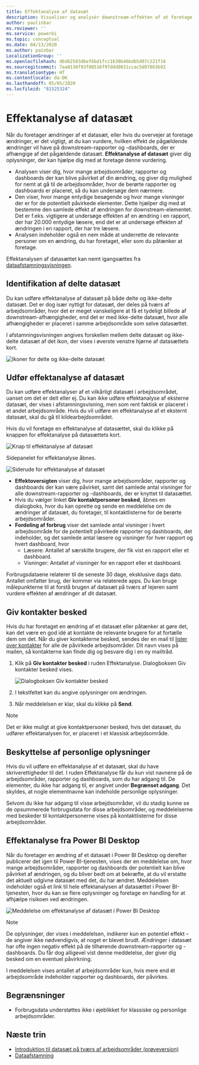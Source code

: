 ```yaml
---
title: Effektanalyse af datasæt
description: Visualiser og analysér downstream-effekten af at foretage ændringer af datasæt.
author: paulinbar
ms.reviewer: ''
ms.service: powerbi
ms.topic: conceptual
ms.date: 04/13/2020
ms.author: painbar
LocalizationGroup: ''
ms.openlocfilehash: d6d62583d6ef6bd1fcc1630b46bdb5d97c221f16
ms.sourcegitcommit: 7aa0136f93f88516f97ddd8031ccac5d07863b92
ms.translationtype: HT
ms.contentlocale: da-DK
ms.lasthandoff: 05/05/2020
ms.locfileid: "81525324"
---
```

# <a name="dataset-impact-analysis"></a>Effektanalyse af datasæt

Når du foretager ændringer af et datasæt, eller hvis du overvejer at foretage ændringer, er det vigtigt, at du kan vurdere, hvilken effekt de pågældende ændringer vil have på downstream-rapporter og -dashboards, der er afhængige af det pågældende datasæt. **Effektanalyse af datasæt** giver dig oplysninger, der kan hjælpe dig med at foretage denne vurdering.
* Analysen viser dig, hvor mange arbejdsområder, rapporter og dashboards der kan blive påvirket af din ændring, og giver dig mulighed for nemt at gå til de arbejdsområder, hvor de berørte rapporter og dashboards er placeret, så du kan undersøge dem nærmere.
* Den viser, hvor mange entydige besøgende og hvor mange visninger der er for de potentielt påvirkede elementer. Dette hjælper dig med at bestemme den samlede effekt af ændringen for downstream-elementet. Det er f.eks. vigtigere at undersøge effekten af en ændring i en rapport, der har 20.000 entydige læsere, end det er at undersøge effekten af ændringen i en rapport, der har tre læsere.
* Analysen indeholder også en nem måde at underrette de relevante personer om en ændring, du har foretaget, eller som du påtænker at foretage.

Effektanalysen af datasættet kan nemt igangsættes fra [dataafstamningsvisningen](service-data-lineage.md).

## <a name="identifying-shared-datasets"></a>Identifikation af delte datasæt

Du kan udføre effektanalyse af datasæt på både delte og ikke-delte datasæt. Det er dog især nyttigt for datasæt, der deles på tværs af arbejdsområder, hvor det er meget vanskeligere at få et tydeligt billede af downstream-afhængigheder, end det er med ikke-delte datasæt, hvor alle afhængigheder er placeret i samme arbejdsområde som selve datasættet.

I afstamningsvisningen angives forskellen mellem delte datasæt og ikke-delte datasæt af det ikon, der vises i øverste venstre hjørne af datasættets kort.

![Ikoner for delte og ikke-delte datasæt](media/service-dataset-impact-analysis/shared-unshared-icon.png)

## <a name="perform-dataset-impact-analysis"></a>Udfør effektanalyse af datasæt

Du kan udføre effektanalyser af et vilkårligt datasæt i arbejdsområdet, uanset om det er delt eller ej. Du kan ikke udføre effektanalyse af eksterne datasæt, der vises i afstamningsvisning, men som rent faktisk er placeret i et andet arbejdsområde. Hvis du vil udføre en effektanalyse af et eksternt datasæt, skal du gå til kildearbejdsområdet.

Hvis du vil foretage en effektanalyse af datasættet, skal du klikke på knappen for effektanalyse på datasættets kort.

![Knap til effektanalyse af datasæt](media/service-dataset-impact-analysis/open-analysis-pane-button.png)

Sidepanelet for effektanalyse åbnes.

![Siderude for effektanalyse af datasæt](media/service-dataset-impact-analysis/service-impact-analysis-pane.png)

* **Effektoversigten** viser dig, hvor mange arbejdsområder, rapporter og dashboards der kan være påvirket, samt det samlede antal visninger for alle downstream-rapporter og -dashboards, der er knyttet til datasættet.
* Hvis du vælger linket **Giv kontaktpersoner besked**, åbnes en dialogboks, hvor du kan oprette og sende en meddelelse om de ændringer af datasæt, du foretager, til kontaktlisterne for de berørte arbejdsområder. 
* **Fordeling af forbrug** viser det samlede antal visninger i hvert arbejdsområde for de potentielt påvirkede rapporter og dashboards, det indeholder, og det samlede antal læsere og visninger for hver rapport og hvert dashboard, hvor
   * Læsere: Antallet af særskilte brugere, der fik vist en rapport eller et dashboard.
   * Visninger: Antallet af visninger for en rapport eller et dashboard.

Forbrugsdataene relaterer til de seneste 30 dage, eksklusive dags dato. Antallet omfatter brug, der kommer via relaterede apps. Du kan bruge målepunkterne til at forstå brugen af datasæt på tværs af lejeren samt vurdere effekten af ændringer af dit datasæt.

## <a name="notify-contacts"></a>Giv kontakter besked

Hvis du har foretaget en ændring af et datasæt eller påtænker at gøre det, kan det være en god idé at kontakte de relevante brugere for at fortælle dem om det. Når du giver kontakterne besked, sendes der en mail til [lister over kontakter](../service-create-the-new-workspaces.md#workspace-contact-list) for alle de påvirkede arbejdsområder. Dit navn vises på mailen, så kontakterne kan finde dig og besvare dig i en ny mailtråd. 

1. Klik på **Giv kontakter besked** i ruden Effektanalyse. Dialogboksen Giv kontakter besked vises.

   ![Dialogboksen Giv kontakter besked](media/service-dataset-impact-analysis/notify-contacts-dialog.png)

1. I tekstfeltet kan du angive oplysninger om ændringen.
1. Når meddelelsen er klar, skal du klikke på **Send**.

> [!NOTE]
> Det er ikke muligt at give kontaktpersoner besked, hvis det datasæt, du udfører effektanalysen for, er placeret i et klassisk arbejdsområde.

## <a name="privacy"></a>Beskyttelse af personlige oplysninger

Hvis du vil udføre en effektanalyse af et datasæt, skal du have skriverettigheder til det. I ruden Effektanalyse får du kun vist navnene på de arbejdsområder, rapporter og dashboards, som du har adgang til. De elementer, du ikke har adgang til, er angivet under **Begrænset adgang**. Det skyldes, at nogle elementnavne kan indeholde personlige oplysninger.

Selvom du ikke har adgang til visse arbejdsområder, vil du stadig kunne se de opsummerede forbrugsdata for disse arbejdsområder, og meddelelserne med beskeder til kontaktpersonerne vises på kontaktlisterne for disse arbejdsområder.

## <a name="impact-analysis-from-power-bi-desktop"></a>Effektanalyse fra Power BI Desktop

Når du foretager en ændring af et datasæt i Power BI Desktop og derefter publicerer det igen til Power BI-tjenesten, vises der en meddelelse om, hvor mange arbejdsområder, rapporter og dashboards der potentielt kan blive påvirket af ændringen, og du bliver bedt om at bekræfte, at du vil erstatte det aktuelt udgivne datasæt med det, du har ændret. Meddelelsen indeholder også et link til hele effektanalysen af datasættet i Power BI-tjenesten, hvor du kan se flere oplysninger og foretage en handling for at afhjælpe risikoen ved ændringen.

![Meddelelse om effektanalyse af datasæt i Power BI Desktop](media/service-dataset-impact-analysis/service-dataset-impact-analysis-desktop-warning.png)

> [!NOTE]
> De oplysninger, der vises i meddelelsen, indikerer kun en potentiel effekt – de angiver ikke nødvendigvis, at noget er blevet brudt. Ændringer i datasæt har ofte ingen negativ effekt på de tilhørende downstream-rapporter og -dashboards. Du får dog alligevel vist denne meddelelse, der giver dig besked om en eventuel påvirkning.
>
>I meddelelsen vises antallet af arbejdsområder kun, hvis mere end ét arbejdsområde indeholder rapporter og dashboards, der påvirkes.

## <a name="limitations"></a>Begrænsninger

* Forbrugsdata understøttes ikke i øjeblikket for klassiske og personlige arbejdsområder.

## <a name="next-steps"></a>Næste trin

* [Introduktion til datasæt på tværs af arbejdsområder (prøveversion)](../service-datasets-across-workspaces.md)
* [Dataafstamning](service-data-lineage.md)
